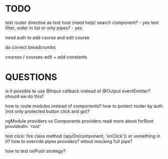 # TODO

test router
directive as test host (need help)
search component? - yes
test filter, order in list or only pipes? - yes

need auth to add course and edit course

do correct breadcrumbs

courses / courses-edit + add constants

# QUESTIONS

is it possible to use @Input callback instead of @Output eventEmitter?
should we do this?

how to route modules instead of components?
how to protect router by auth (not only protected button click and go)?

ngModule providers vs Components providers
read more about forRoot
providedIn: 'root'

test click: fire class method (spyOn(component, 'onClick')) or something in it?
how to override pipes providers? witout mocking full pipe?

how to test onPush strategy?
